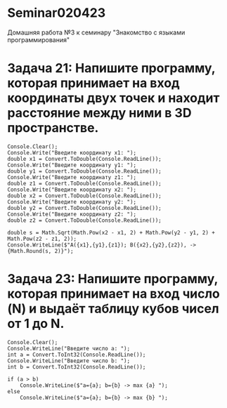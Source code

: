 # Seminar020423
Домашняя работа №3 к семинару "Знакомство с языками программирования"

# Задача 21: Напишите программу, которая принимает на вход координаты двух точек и находит расстояние между ними в 3D пространстве.
```
Console.Clear();       
Console.Write("Введите координату x1: ");
double x1 = Convert.ToDouble(Console.ReadLine());
Console.Write("Введите координату y1: ");
double y1 = Convert.ToDouble(Console.ReadLine());
Console.Write("Введите координату z1: ");
double z1 = Convert.ToDouble(Console.ReadLine());
Console.Write("Введите координату x2: ");
double x2 = Convert.ToDouble(Console.ReadLine());
Console.Write("Введите координату y2: ");
double y2 = Convert.ToDouble(Console.ReadLine());
Console.Write("Введите координату z2: ");
double z2 = Convert.ToDouble(Console.ReadLine());

double s = Math.Sqrt(Math.Pow(x2 - x1, 2) + Math.Pow(y2 - y1, 2) + Math.Pow(z2 - z1, 2));
Console.WriteLine($"A({x1},{y1},{z1}); B({x2},{y2},{z2}), -> {Math.Round(s, 2)}");
```

# Задача 23: Напишите программу, которая принимает на вход число (N) и выдаёт таблицу кубов чисел от 1 до N.
```
Console.Clear();
Console.WriteLine("Введите число a: ");
int a = Convert.ToInt32(Console.ReadLine());
Console.WriteLine("Введите число b: ");
int b = Convert.ToInt32(Console.ReadLine());

if (a > b)
    Console.WriteLine($"a={a}; b={b} -> max {a} ");
else
    Console.WriteLine($"a={a}; b={b} -> max {b} ");
```
